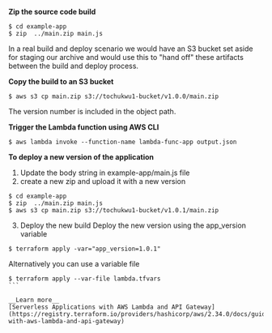 __Zip the source code build__  
```
$ cd example-app
$ zip  ../main.zip main.js  
```  
In a real build and deploy scenario we would have an S3 bucket set aside for staging our archive and would use this to "hand off" these artifacts between the build and deploy process.

__Copy the build to an S3 bucket__  
```
$ aws s3 cp main.zip s3://tochukwu1-bucket/v1.0.0/main.zip
```  
The version number is included in the object path.   

__Trigger the Lambda function using AWS CLI__  
```
$ aws lambda invoke --function-name lambda-func-app output.json 
```  

__To deploy a new version of the application__  
1. Update the body string in example-app/main.js file 
2. create a new zip and upload it with a new version
```
$ cd example-app
$ zip  ../main.zip main.js  
$ aws s3 cp main.zip s3://tochukwu1-bucket/v1.0.1/main.zip
```
3. Deploy the new build 
Deploy the new version using the app_version variable 
```
$ terraform apply -var="app_version=1.0.1"
``` 
Alternatively you can use a variable file 
````
$ terraform apply --var-file lambda.tfvars
```

__Learn more__  
[Serverless Applications with AWS Lambda and API Gateway](https://registry.terraform.io/providers/hashicorp/aws/2.34.0/docs/guides/serverless-with-aws-lambda-and-api-gateway)  